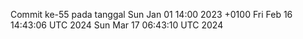 Commit ke-55 pada tanggal Sun Jan 01 14:00 2023 +0100
Fri Feb 16 14:43:06 UTC 2024
Sun Mar 17 06:43:10 UTC 2024
